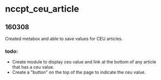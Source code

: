 # nccpt_ceu_article

## 160308

Created metabox and able to save values for CEU articles.

### todo:

- Create module to display ceu value and link at the bottom of any article that has a ceu value.
- Create a "button" on the top of the page to indicate the ceu value. 
